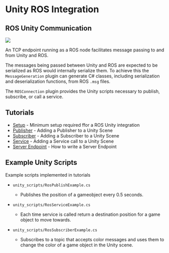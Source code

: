 # Unity ROS Integration

## ROS Unity Communication
![](images/unity_ros.png)


An TCP endpoint running as a ROS node facilitates message passing to and from Unity and ROS.

The messages being passed between Unity and ROS are expected to be serialized as ROS would internally serialize them. To achieve this the `MessageGeneration` plugin can generate C# classes, including serialization and deserialization functions, from ROS `.msg` files.

The `ROSConnection` plugin provides the Unity scripts necessary to publish, subscribe, or call a service.


## Tutorials
- [Setup](setup.md) - Minimum setup required ffor a ROS Unity integration
- [Publisher](publisher.md) - Adding a Publisher to a Unity Scene
- [Subscriber](subscriber.md) - Adding a Subscriber to a Unity Scene
- [Service](service.md) - Adding a Service call to a Unity Scene
- [Server Endpoint](server_endpoint.md) - How to write a Server Endpoint

## Example Unity Scripts

Example scripts implemented in tutorials

- `unity_scripts/RosPublishExample.cs`
	- Publishes the position of a gameobject every 0.5 seconds.

- `unity_scripts/RosServiceExample.cs`
	- Each time service is called return a destination position for a game object to move towards.

- `unity_scripts/RosSubscriberExample.cs`
	- Subscribes to a topic that accepts color messages and uses them to change the color of a game object in the Unity scene.